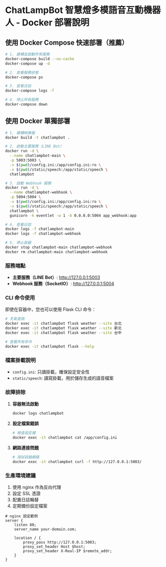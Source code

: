 # ChatLampBot 智慧燈多模語音互動機器人 - Docker 部署說明

## 使用 Docker Compose 快速部署（推薦）

```bash
# 1. 建構並啟動所有服務
docker-compose build --no-cache
docker-compose up -d

# 2. 查看服務狀態
docker-compose ps

# 3. 查看日誌
docker-compose logs -f

# 4. 停止所有服務
docker-compose down
```

## 使用 Docker 單獨部署

```bash
# 1. 建構映像檔
docker build -t chatlampbot .

# 2. 啟動主要服務（LINE Bot）
docker run -d \
  --name chatlampbot-main \
  -p 5003:5003 \
  -v $(pwd)/config.ini:/app/config.ini:ro \
  -v $(pwd)/static/speech:/app/static/speech \
  chatlampbot

# 3. 啟動 Webhook 服務
docker run -d \
  --name chatlampbot-webhook \
  -p 5004:5004 \
  -v $(pwd)/config.ini:/app/config.ini:ro \
  -v $(pwd)/static/speech:/app/static/speech \
  chatlampbot \
  gunicorn -k eventlet -w 1 -b 0.0.0.0:5004 app_webhook:app

# 4. 查看日誌
docker logs -f chatlampbot-main
docker logs -f chatlampbot-webhook

# 5. 停止容器
docker stop chatlampbot-main chatlampbot-webhook
docker rm chatlampbot-main chatlampbot-webhook
```

### 服務端點

- **主要服務（LINE Bot）**: <http://127.0.0.1:5003>
- **Webhook 服務（SocketIO）**: <http://127.0.0.1:5004>

### CLI 命令使用

即使在容器中，您也可以使用 Flask CLI 命令：

```bash
# 天氣查詢
docker exec -it chatlampbot flask weather --site 台北
docker exec -it chatlampbot flask weather --site 新北
docker exec -it chatlampbot flask weather --site 台中

# 查看所有命令
docker exec -it chatlampbot flask --help
```

### 檔案掛載說明

- `config.ini`: 只讀掛載，確保設定安全性
- `static/speech`: 讀寫掛載，用於儲存生成的語音檔案

### 故障排除

1. **容器無法啟動**

   ```bash
   docker logs chatlampbot
   ```

2. **設定檔案錯誤**

   ```bash
   # 檢查設定檔
   docker exec -it chatlampbot cat /app/config.ini
   ```

3. **網路連接問題**
   ```bash
   # 測試容器網路
   docker exec -it chatlampbot curl -f http://127.0.0.1:5003/
   ```

### 生產環境建議

1. 使用 nginx 作為反向代理
2. 設定 SSL 憑證
3. 配置日誌輪替
4. 定期備份設定檔案

```nginx
# nginx 設定範例
server {
    listen 80;
    server_name your-domain.com;

    location / {
        proxy_pass http://127.0.0.1:5003;
        proxy_set_header Host $host;
        proxy_set_header X-Real-IP $remote_addr;
    }
}
```

